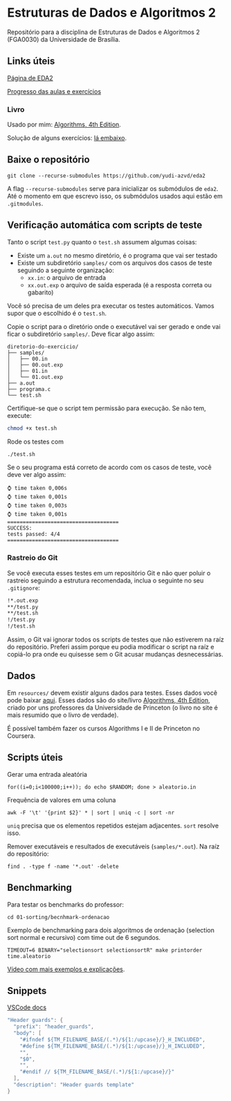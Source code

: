 # Estruturas de Dados e Algoritmos 2
Repositório para a disciplina de Estruturas de Dados e Algoritmos 2 (FGA0030)
da Universidade de Brasília.


## Links úteis
[Página de EDA2](https://www.brunoribas.com.br/eda2/2021-1/#org9410b9f)

[Progresso das aulas e exercícios](https://github.com/yudi-azvd/eda2/issues/1)

### Livro
Usado por mim: [Algorithms, 4th Edition](https://algs4.cs.princeton.edu/home/).

Solução de alguns exercícios: [lá embaixo](https://algs4.cs.princeton.edu/code/).


## Baixe o repositório
    git clone --recurse-submodules https://github.com/yudi-azvd/eda2

A flag `--recurse-submodules` serve para inicializar os submódulos de `eda2`.
Até o momento em que escrevo isso, os submódulos usados aqui estão em 
`.gitmodules`.

## Verificação automática com scripts de teste
Tanto o script `test.py` quanto o `test.sh` assumem algumas coisas:

- Existe um `a.out` no mesmo diretório, é o programa que vai ser testado
- Existe um subdiretório `samples/` com os arquivos dos casos de teste 
seguindo a seguinte organização:
    - `xx.in`: o arquivo de entrada
    - `xx.out.exp` o arquivo de saída esperada (é a resposta correta ou gabarito)

Você só precisa de um deles pra executar os testes automáticos. Vamos supor
que o escolhido é o `test.sh`.

Copie o script para o diretório onde o executável vai ser gerado e onde
vai ficar o subdiretório `samples/`. Deve ficar algo assim:

```
diretorio-do-exercicio/
├── samples/
│   ├── 00.in
│   ├── 00.out.exp
│   ├── 01.in
│   └── 01.out.exp
├── a.out
├── programa.c
└── test.sh
```

Certifique-se que o script tem permissão para execução. Se não tem, execute:

```sh
chmod +x test.sh
```

Rode os testes com 

```sh
./test.sh
```

Se o seu programa está correto de acordo com os casos de teste, você deve ver algo assim:

```
⌚ time taken 0,006s
⌚ time taken 0,001s
⌚ time taken 0,003s
⌚ time taken 0,001s
====================================
SUCCESS:
tests passed: 4/4
====================================
```

### Rastreio do Git
Se você executa esses testes em um repositório Git e não quer poluir o rastreio seguindo a estrutura recomendada, inclua o seguinte no seu `.gitignore`:

```sh
!*.out.exp
**/test.py
**/test.sh
!/test.py
!/test.sh
```

Assim, o Git vai ignorar todos os scripts de testes que não estiverem na raíz do repositório. Preferi assim porque eu podia modificar o script na raíz e copiá-lo pra onde eu quisesse sem 
o Git acusar mudanças desnecessárias.


## Dados
Em `resources/` devem existir alguns dados para testes. Esses dados você pode 
baixar [aqui](https://algs4.cs.princeton.edu/code/algs4-data.zip). Esses dados
são do site/livro [Algorithms, 4th Edition](https://algs4.cs.princeton.edu/home/),
criado por uns professores da Universidade de Princeton (o livro no site é
mais resumido que o livro de verdade).

É possível também fazer os cursos Algorithms I e II de Princeton no Coursera.

## Scripts úteis
Gerar uma entrada aleatória

    for((i=0;i<100000;i++)); do echo $RANDOM; done > aleatorio.in


Frequência de valores em uma coluna

    awk -F '\t' '{print $2}' * | sort | uniq -c | sort -nr

`uniq` precisa que os elementos repetidos estejam adjacentes. `sort` resolve 
isso.

Remover executáveis e resultados de executáveis (`samples/*.out`). Na raíz do 
repositório:

    find . -type f -name '*.out' -delete



## Benchmarking
Para testar os benchmarks do professor:

    cd 01-sorting/becnhmark-ordenacao

Exemplo de benchmarking para dois algoritmos de ordenação (selection sort normal
e recursivo) com time out de 6 segundos.

    TIMEOUT=6 BINARY="selectionsort selectionsortR" make printorder time.aleatorio


[Vídeo com mais exemplos e explicações](https://www.youtube.com/watch?v=W8XcTiAPaew).


## Snippets
[VSCode docs](https://code.visualstudio.com/docs/editor/userdefinedsnippets#_transform-examples)

```cpp
"Header guards": {
  "prefix": "header_guards",
  "body": [
    "#ifndef ${TM_FILENAME_BASE/(.*)/${1:/upcase}/}_H_INCLUDED",
    "#define ${TM_FILENAME_BASE/(.*)/${1:/upcase}/}_H_INCLUDED",
    "",
    "$0",
    "",
    "#endif // ${TM_FILENAME_BASE/(.*)/${1:/upcase}/}"
  ],
  "description": "Header guards template"
}
```
